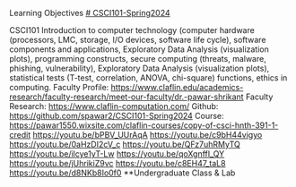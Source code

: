 Learning Objectives [# CSCI101-Spring2024](https://pawar1550.wixsite.com/claflin-courses/copy-of-csci-hnth-391-1-credit)

CSCI101 Introduction to computer technology (computer hardware (processors, LMC, storage, I/O devices, software life cycle), software components and applications, Exploratory Data Analysis (visualization plots), programming constructs, secure computing (threats, malware, phishing, vulnerability), Exploratory Data Analysis (visualization plots), statistical tests (T-test, correlation, ANOVA, chi-square) functions, ethics in computing.
Faculty Profile: https://www.claflin.edu/academics-research/faculty-research/meet-our-faculty/dr.-pawar-shrikant
Faculty Research: https://www.claflin-computation.com/
Github: https://github.com/spawar2/CSCI101-Spring2024
Course: https://pawar1550.wixsite.com/claflin-courses/copy-of-csci-hnth-391-1-credit
https://youtu.be/bPBV_UUrAqA
https://youtu.be/c9bH44vigyo
https://youtu.be/0aHzDI2cV_c
https://youtu.be/QFz7uhRMyTQ
https://youtu.be/ilcye1yT-Lw
https://youtu.be/qoXgnffI_QY
https://youtu.be/jUhrikiZ9vc
https://youtu.be/c8EH47_taL8
https://youtu.be/d8NKb8Io0f0
**Undergraduate Class & Lab
